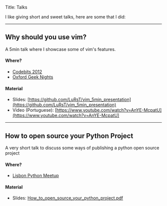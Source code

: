 Title: Talks

I like giving short and sweet talks, here are some that I did:

---

## Why should you use vim?

A 5min talk where I showcase some of vim's features.

#### Where?

* [Codebits 2012](https://codebits.eu)
* [Oxford Geek Nights](http://oxford.geeknights.net/ogn32/)

#### Material

* Slides: [https://github.com/LuRsT/vim_5min_presentation](https://github.com/LuRsT/vim_5min_presentation)
* Video (Portuguese): [https://www.youtube.com/watch?v=AnYE-McpatU](https://www.youtube.com/watch?v=AnYE-McpatU)

---

## How to open source your Python Project

A very short talk to discuss some ways of publishing a python open source project

#### Where?

* [Lisbon Python Meetup](http://www.meetup.com/Python-Users-Lisbon/)

#### Material

* Slides: [How_to_open_source_your_python_project.pdf](../downloads/How_to_open_source_your_python_project.pdf)
